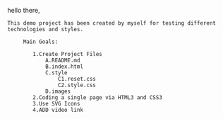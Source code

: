 hello there, 

    This demo project has been created by myself for testing different technologies and styles.

         Main Goals:

            1.Create Project Files
                A.README.md
                B.index.html
                C.style
                    C1.reset.css
                    C2.style.css
                D.images
            2.Coding a single page via HTML3 and CSS3
            3.Use SVG Icons
            4.ADD video link        